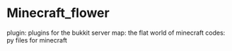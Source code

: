 # Minecraft_flower

plugin: plugins for the bukkit server
map: the flat world of minecraft
codes: py files for minecraft
